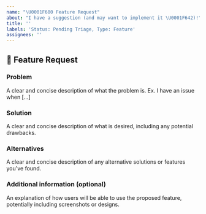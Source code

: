 ```yaml
---
name: "\U0001F680 Feature Request"
about: "I have a suggestion (and may want to implement it \U0001F642)!"
title: ''
labels: 'Status: Pending Triage, Type: Feature'
assignees: ''
---
```


<!--
Thank you for suggesting an idea to make amp.dev better.

Please fill in as much of the template below as you're able.
-->

## 🚀 Feature Request

### Problem
A clear and concise description of what the problem is. Ex. I have an issue when [...]

### Solution
A clear and concise description of what is desired, including any potential drawbacks.

### Alternatives
A clear and concise description of any alternative solutions or features you've found.

### Additional information (optional)
An explanation of how users will be able to use the proposed feature, potentially including screenshots or designs.
